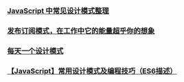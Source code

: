 ### [JavaScript 中常见设计模式整理](https://juejin.im/post/5afe6430518825428630bc4d)
### [发布订阅模式，在工作中它的能量超乎你的想象](https://juejin.im/post/5b125ad3e51d450688133f22)
### [每天一个设计模式](https://godbmw.com/archives/)
### [【JavaScript】常用设计模式及编程技巧（ES6描述）](https://juejin.im/post/5bf6c7076fb9a049b2218532#heading-13)
